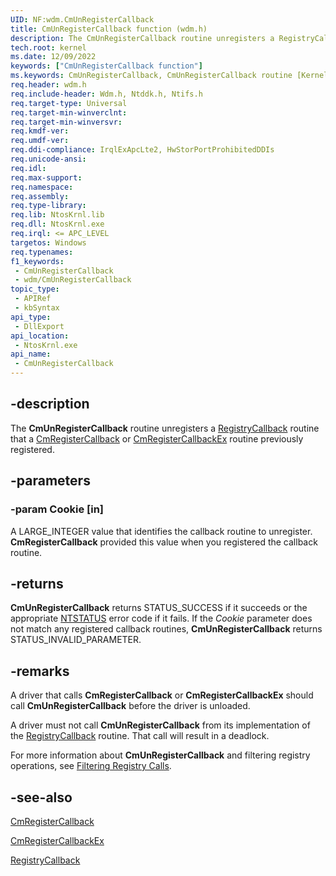 ```yaml
---
UID: NF:wdm.CmUnRegisterCallback
title: CmUnRegisterCallback function (wdm.h)
description: The CmUnRegisterCallback routine unregisters a RegistryCallback routine that a CmRegisterCallback or CmRegisterCallbackEx routine previously registered.
tech.root: kernel
ms.date: 12/09/2022
keywords: ["CmUnRegisterCallback function"]
ms.keywords: CmUnRegisterCallback, CmUnRegisterCallback routine [Kernel-Mode Driver Architecture], ConfigMgrRef_13cbc14e-4652-4a3d-a87e-f6eef883f912.xml, kernel.cmunregistercallback, wdm/CmUnRegisterCallback
req.header: wdm.h
req.include-header: Wdm.h, Ntddk.h, Ntifs.h
req.target-type: Universal
req.target-min-winverclnt:
req.target-min-winversvr: 
req.kmdf-ver: 
req.umdf-ver: 
req.ddi-compliance: IrqlExApcLte2, HwStorPortProhibitedDDIs
req.unicode-ansi: 
req.idl: 
req.max-support: 
req.namespace: 
req.assembly: 
req.type-library: 
req.lib: NtosKrnl.lib
req.dll: NtosKrnl.exe
req.irql: <= APC_LEVEL
targetos: Windows
req.typenames: 
f1_keywords:
 - CmUnRegisterCallback
 - wdm/CmUnRegisterCallback
topic_type:
 - APIRef
 - kbSyntax
api_type:
 - DllExport
api_location:
 - NtosKrnl.exe
api_name:
 - CmUnRegisterCallback
---
```


## -description

The **CmUnRegisterCallback** routine unregisters a [RegistryCallback](./nc-wdm-ex_callback_function.md) routine that a [CmRegisterCallback](./nf-wdm-cmregistercallback.md) or [CmRegisterCallbackEx](./nf-wdm-cmregistercallbackex.md) routine previously registered.

## -parameters

### -param Cookie [in]

A LARGE_INTEGER value that identifies the callback routine to unregister. **CmRegisterCallback** provided this value when you registered the callback routine.

## -returns

**CmUnRegisterCallback** returns STATUS_SUCCESS if it succeeds or the appropriate [NTSTATUS](/windows-hardware/drivers/kernel/using-ntstatus-values) error code if it fails. If the *Cookie* parameter does not match any registered callback routines, **CmUnRegisterCallback** returns STATUS_INVALID_PARAMETER.

## -remarks

A driver that calls **CmRegisterCallback** or **CmRegisterCallbackEx** should call **CmUnRegisterCallback** before the driver is unloaded.

A driver must not call **CmUnRegisterCallback** from its implementation of the [RegistryCallback](./nc-wdm-ex_callback_function.md) routine. That call will result in a deadlock.

For more information about **CmUnRegisterCallback** and filtering registry operations, see [Filtering Registry Calls](/windows-hardware/drivers/kernel/filtering-registry-calls).

## -see-also

[CmRegisterCallback](./nf-wdm-cmregistercallback.md)

[CmRegisterCallbackEx](./nf-wdm-cmregistercallbackex.md)

[RegistryCallback](./nc-wdm-ex_callback_function.md)